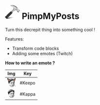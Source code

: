 ![alt tag](img/icon48.png) PimpMyPosts
========

Turn this decrepit thing into something cool !

Features:

- Transform code blocks
- Adding some emotes (Twitch)

**How to write an emote ?**

| Img  | Key |
| ------------- | ------------- |
|![alt tag](img/emotes/Keepo.png) | \#Keepo  | 
|![alt tag](img/emotes/Kappa.png) | \#Kappa  |
